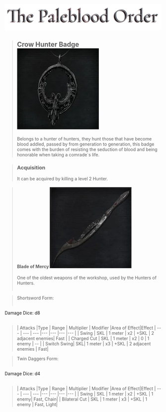 <link rel="stylesheet" href="../assets/css/weaponspage.css">
<a id= "logo" href="https://fellipepombo.github.io/BloodandBeastsTTRPG/">
  <img src="../assets/images/logo.png">
</a>

>## Crow Hunter Badge ![Crow Hunter Badge](../assets/images/weapons/badges/crowhunter.png)
>Belongs to a hunter of hunters, they hunt those that have become blood addled, passed by from generation to generation, this badge comes with the burden of resisting the seduction of blood and being honorable when taking a comrade`s life.

>### Acquisition
>It can be acquired by killing a level 2 Hunter.

>#### Blade of Mercy ![Blade of Mercy](../assets/images/weapons/crowhunter/bladeofmercy.png)
>One of the oldest weapons of the workshop, used by the Hunters of Hunters.<br><br>

>Shortsword Form: <br><br>

Damage Dice: d8 <br><br>

>| Attacks |Type  | Range | Multiplier | Modifier |Area of Effect|Effect
| --- | --- | --- |--- |--- |--- |--- |
| Swing | SKL | 1 meter | x2 | +SKL | 2 adjacent enemies| Fast |
| Charged Cut | SKL | 1 meter | x2 | 0 | 1 enemy | -- |
| Switch Swing| SKL| 1 meter | x3 | +SKL | 2 adjacent enemies | Fast|




>Twin Daggers Form: <br><br>

Damage Dice: d4 <br><br>

>| Attacks |Type  | Range | Multiplier | Modifier |Area of Effect|Effect
| --- | --- | --- |--- |--- |--- |--- |
| Swing | SKL | 1 meter | x2 | +SKL | 1 enemy| Fast, Chain|
| Bilateral Cut | SKL | 1 meter | x3 | +SKL | 1 enemy | Fast, Light|

